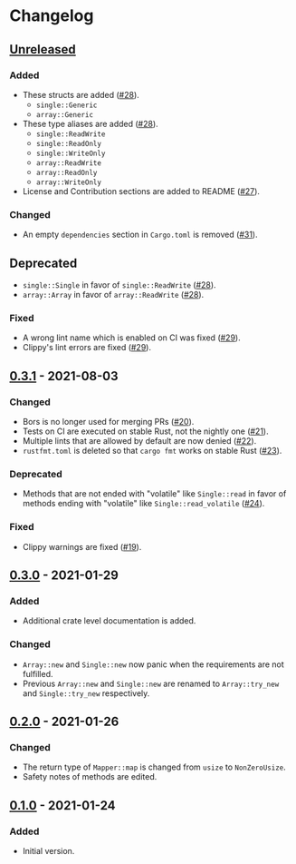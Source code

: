# Changelog

## [Unreleased]
### Added
- These structs are added ([#28]).
  - `single::Generic`
  - `array::Generic`
- These type aliases are added ([#28]).
  - `single::ReadWrite`
  - `single::ReadOnly`
  - `single::WriteOnly`
  - `array::ReadWrite`
  - `array::ReadOnly`
  - `array::WriteOnly`
- License and Contribution sections are added to README ([#27]).

### Changed
- An empty `dependencies` section in `Cargo.toml` is removed ([#31]).

## Deprecated
- `single::Single` in favor of `single::ReadWrite` ([#28]).
- `array::Array` in favor of `array::ReadWrite` ([#28]).

### Fixed
- A wrong lint name which is enabled on CI was fixed ([#29]).
- Clippy's lint errors are fixed ([#29]).

## [0.3.1] - 2021-08-03
### Changed
- Bors is no longer used for merging PRs ([#20]).
- Tests on CI are executed on stable Rust, not the nightly one ([#21]).
- Multiple lints that are allowed by default are now denied ([#22]).
- `rustfmt.toml` is deleted so that `cargo fmt` works on stable Rust ([#23]).

### Deprecated
- Methods that are not ended with "volatile" like `Single::read` in favor of methods ending with "volatile" like `Single::read_volatile` ([#24]).

### Fixed
- Clippy warnings are fixed ([#19]).

## [0.3.0] - 2021-01-29
### Added
- Additional crate level documentation is added.

### Changed
- `Array::new` and `Single::new` now panic when the requirements are not fulfilled.
- Previous `Array::new` and `Single::new` are renamed to `Array::try_new` and `Single::try_new` respectively.

## [0.2.0] - 2021-01-26
### Changed
- The return type of `Mapper::map` is changed from `usize` to `NonZeroUsize`.
- Safety notes of methods are edited.

## [0.1.0] - 2021-01-24
### Added
- Initial version.

[#31]: https://github.com/toku-sa-n/accessor/pull/31
[#29]: https://github.com/toku-sa-n/accessor/pull/29
[#28]: https://github.com/toku-sa-n/accessor/pull/28
[#27]: https://github.com/toku-sa-n/accessor/pull/27
[#24]: https://github.com/toku-sa-n/accessor/pull/24
[#23]: https://github.com/toku-sa-n/accessor/pull/23
[#22]: https://github.com/toku-sa-n/accessor/pull/22
[#21]: https://github.com/toku-sa-n/accessor/pull/21
[#20]: https://github.com/toku-sa-n/accessor/pull/20
[#19]: https://github.com/toku-sa-n/accessor/pull/19

[Unreleased]: https://github.com/toku-sa-n/accessor/compare/v0.3.1...HEAD
[0.3.1]: https://github.com/toku-sa-n/accessor/compare/v0.3.0...v0.3.1
[0.3.0]: https://github.com/toku-sa-n/accessor/compare/v0.2.0...v0.3.0
[0.2.0]: https://github.com/toku-sa-n/accessor/compare/v0.1.0...v0.2.0
[0.1.0]: https://github.com/toku-sa-n/accessor/releases/tag/v0.1.0
